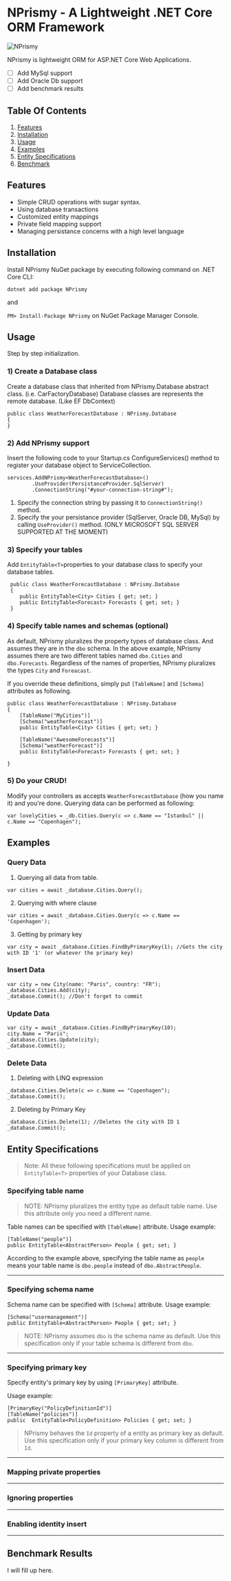 
# NPrismy - A Lightweight .NET Core ORM Framework

![NPrismy](https://raw.githubusercontent.com/fatihdumanli/NPrismy/master/nprismy-logo.png)

NPrismy is lightweight ORM for ASP.NET Core Web Applications. 

- [ ] Add MySql support
- [ ] Add Oracle Db support
- [ ] Add benchmark results

## Table Of Contents
1. [Features](#features)
2. [Installation](#installation)
3. [Usage](#usage)
4. [Examples](#examples)
5. [Entity Specifications](#entityspecifications)
6. [Benchmark](#benchmark)

## Features
* Simple CRUD operations with sugar syntax.
* Using database transactions
* Customized entity mappings
* Private field mapping support
* Managing persistance concerns with a high level language

## Installation
Install NPrismy NuGet package by executing following command on .NET Core CLI:

`dotnet add package NPrismy`

and

`PM> Install-Package NPrismy` on NuGet Package Manager Console.

## Usage

Step by step initialization.

### 1) Create a Database class

Create a database class that inherited from NPrismy.Database abstract class. (i.e. CarFactoryDatabase) Database classes are represents the remote database. (Like EF DbContext)

```
public class WeatherForecastDatabase : NPrismy.Database
{   
}   
```

### 2) Add NPrismy support

Insert the following code to your Startup.cs ConfigureServices() method to register your database object to ServiceCollection. 
```
services.AddNPrismy<WeatherForecastDatabase>()
        .UseProvider(PersistanceProvider.SqlServer)
        .ConnectionString("#your-connection-string#");
```

1. Specify the connection string by passing it to `ConnectionString()` method.  
2. Specify the your persistance provider (SqlServer, Oracle DB, MySql) by calling `UseProvider()` method. (ONLY MICROSOFT SQL SERVER SUPPORTED AT THE MOMENT)

### 3) Specify your tables

Add `EntityTable<T>`properties to your database class to specify your database tables.

```
 public class WeatherForecastDatabase : NPrismy.Database
 {   
    public EntityTable<City> Cities { get; set; }
    public EntityTable<Forecast> Forecasts { get; set; }
 }
```

### 4) Specify table names and schemas (optional)

As default, NPrismy pluralizes the property types of database class. And assumes they are in the `dbo` schema. In the above example, NPrismy assumes there are two different tables named `dbo.Cities` and `dbo.Forecasts`. Regardless of the names of properties, NPrismy pluralizes the types `City` and `Foreacast`.

If you override these definitions, simply put `[TableName]` and `[Schema]` attributes as following.

```
public class WeatherForecastDatabase : NPrismy.Database
{  
    [TableName("MyCities")]
    [Schema("weatherForecast")]
    public EntityTable<City> Cities { get; set; }
       
    [TableName("AwesomeForecasts")]
    [Schema("weatherForecast")]
    public EntityTable<Forecast> Forecasts { get; set; }

}   
```
### 5) Do your CRUD!

Modify your controllers as accepts `WeatherForecastDatabase` (how you name it) and you're done. Querying data can be performed as following:

`var lovelyCities = _db.Cities.Query(c => c.Name == "Istanbul" || c.Name == "Copenhagen");`

## Examples

### Query Data

1. Querying all data from table.

`var cities = await _database.Cities.Query();`

2. Querying with where clause

`var cities = await _database.Cities.Query(c => c.Name == 'Copenhagen');`

3. Getting by primary key

`var city = await _database.Cities.FindByPrimaryKey(1); //Gets the city with ID '1' (or whatever the primary key)`


### Insert Data

```
var city = new City(name: "Paris", country: "FR");
_database.Cities.Add(city);
_database.Commit(); //Don't forget to commit
```

### Update Data

```
var city = await _database.Cities.FindByPrimaryKey(10);
city.Name = "Paris";
_database.Cities.Update(city);
_database.Commit();
```

### Delete Data

1. Deleting with LINQ expression

```
_database.Cities.Delete(c => c.Name == "Copenhagen");
_database.Commit();
```

2. Deleting by Primary Key

```
_database.Cities.Delete(1); //Deletes the city with ID 1
_database.Commit();
```

## Entity Specifications
> Note: All these following specifications must be applied on `EntityTable<T>` properties of your Database class.

### Specifying table name
> NOTE: NPrismy pluralizes the entity type as default table name. Use this attribute only you need a different name.

Table names can be specified with `[TableName]` attribute. 
Usage example:
```
[TableName("people")]
public EntityTable<AbstractPerson> People { get; set; }
```
According to the example above, specifying the table name as `people` means your table name is `dbo.people` instead of `dbo.AbstractPeople`.
***
### Specifying schema name

 Schema name can be specified with `[Schema]` attribute.
 Usage example:
 ```
 [Schema("usermanagement")]
public EntityTable<AbstractPerson> People { get; set; }
 ```
 
> NOTE: NPrismy assumes `dbo` is the schema name as default. Use this specification only if your table schema is different from `dbo`.
***

### Specifying primary key
Specify entity's primary key by using `[PrimaryKey]` attribute.

Usage example:
```
[PrimaryKey("PolicyDefinitionId")]
[TableName("policies")]
public  EntityTable<PolicyDefinition> Policies { get; set; }
```
> NPrismy behaves the `Id` property of a entity as primary key as default. Use this specification only if your primary key column is different from `Id`.

*** 
### Mapping private properties
***
### Ignoring properties
***
### Enabling identity insert
***

## Benchmark Results
I will fill up here.
